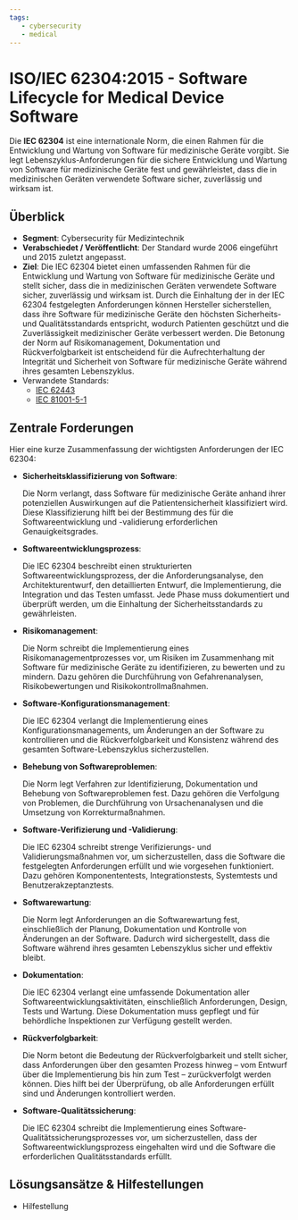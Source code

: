 ```yaml
---
tags:
   - cybersecurity
   - medical
---
```


# ISO/IEC 62304:2015 - Software Lifecycle for Medical Device Software

Die **IEC 62304** ist eine internationale Norm, die einen Rahmen für die Entwicklung und Wartung von Software für medizinische Geräte vorgibt. Sie legt Lebenszyklus-Anforderungen für die sichere Entwicklung und Wartung von Software für medizinische Geräte fest und gewährleistet, dass die in medizinischen Geräten verwendete Software sicher, zuverlässig und wirksam ist. 

## Überblick

* **Segment**: Cybersecurity für Medizintechnik 
* **Verabschiedet / Veröffentlicht**: Der Standard wurde 2006 eingeführt und 2015 zuletzt angepasst.
* **Ziel**:
  Die IEC 62304 bietet einen umfassenden Rahmen für die Entwicklung und Wartung von Software für medizinische Geräte und stellt sicher, dass die in medizinischen Geräten verwendete Software sicher, zuverlässig und wirksam ist. Durch die Einhaltung der in der IEC 62304 festgelegten Anforderungen können Hersteller sicherstellen, dass ihre Software für medizinische Geräte den höchsten Sicherheits- und Qualitätsstandards entspricht, wodurch Patienten geschützt und die Zuverlässigkeit medizinischer Geräte verbessert werden. Die Betonung der Norm auf Risikomanagement, Dokumentation und Rückverfolgbarkeit ist entscheidend für die Aufrechterhaltung der Integrität und Sicherheit von Software für medizinische Geräte während ihres gesamten Lebenszyklus.
* Verwandete Standards:
  * [IEC 62443](/osba-regulatory-monitor/iec62443)
  * [IEC 81001-5-1](/osba-regulatory-monitor/iec81001-5-1) 
  



## Zentrale Forderungen

Hier eine kurze Zusammenfassung der wichtigsten Anforderungen der IEC 62304:

- **Sicherheitsklassifizierung von Software**:

  Die Norm verlangt, dass Software für medizinische Geräte anhand ihrer potenziellen Auswirkungen auf die Patientensicherheit klassifiziert wird. Diese Klassifizierung hilft bei der Bestimmung des für die Softwareentwicklung und -validierung erforderlichen Genauigkeitsgrades.

- **Softwareentwicklungsprozess**:

  Die IEC 62304 beschreibt einen strukturierten Softwareentwicklungsprozess, der die Anforderungsanalyse, den Architekturentwurf, den detaillierten Entwurf, die Implementierung, die Integration und das Testen umfasst. Jede Phase muss dokumentiert und überprüft werden, um die Einhaltung der Sicherheitsstandards zu gewährleisten.

- **Risikomanagement**:

  Die Norm schreibt die Implementierung eines Risikomanagementprozesses vor, um Risiken im Zusammenhang mit Software für medizinische Geräte zu identifizieren, zu bewerten und zu mindern. Dazu gehören die Durchführung von Gefahrenanalysen, Risikobewertungen und Risikokontrollmaßnahmen.

- **Software-Konfigurationsmanagement**:

  Die IEC 62304 verlangt die Implementierung eines Konfigurationsmanagements, um Änderungen an der Software zu kontrollieren und die Rückverfolgbarkeit und Konsistenz während des gesamten Software-Lebenszyklus sicherzustellen.

- **Behebung von Softwareproblemen**:

  Die Norm legt Verfahren zur Identifizierung, Dokumentation und Behebung von Softwareproblemen fest. Dazu gehören die Verfolgung von Problemen, die Durchführung von Ursachenanalysen und die Umsetzung von Korrekturmaßnahmen.

- **Software-Verifizierung und -Validierung**:

  Die IEC 62304 schreibt strenge Verifizierungs- und Validierungsmaßnahmen vor, um sicherzustellen, dass die Software die festgelegten Anforderungen erfüllt und wie vorgesehen funktioniert. Dazu gehören Komponententests, Integrationstests, Systemtests und Benutzerakzeptanztests.

- **Softwarewartung**:

  Die Norm legt Anforderungen an die Softwarewartung fest, einschließlich der Planung, Dokumentation und Kontrolle von Änderungen an der Software. Dadurch wird sichergestellt, dass die Software während ihres gesamten Lebenszyklus sicher und effektiv bleibt.

- **Dokumentation**:

  Die IEC 62304 verlangt eine umfassende Dokumentation aller Softwareentwicklungsaktivitäten, einschließlich Anforderungen, Design, Tests und Wartung. Diese Dokumentation muss gepflegt und für behördliche Inspektionen zur Verfügung gestellt werden.

- **Rückverfolgbarkeit**:

  Die Norm betont die Bedeutung der Rückverfolgbarkeit und stellt sicher, dass Anforderungen über den gesamten Prozess hinweg – vom Entwurf über die Implementierung bis hin zum Test – zurückverfolgt werden können. Dies hilft bei der Überprüfung, ob alle Anforderungen erfüllt sind und Änderungen kontrolliert werden.

- **Software-Qualitätssicherung**:

  Die IEC 62304 schreibt die Implementierung eines Software-Qualitätssicherungsprozesses vor, um sicherzustellen, dass der Softwareentwicklungsprozess eingehalten wird und die Software die erforderlichen Qualitätsstandards erfüllt.

## Lösungsansätze & Hilfestellungen

* Hilfestellung
